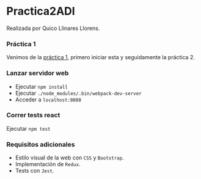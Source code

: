 # Practica2ADI

Realizada por Quico Llinares Llorens.

### Práctica 1
Venimos de la [práctica 1](https://github.com/quico14/Practica1ADI), primero iniciar esta y seguidamente la práctica 2.
### Lanzar servidor web
* Ejecutar `npm install`
* Ejecutar `./node_modules/.bin/webpack-dev-server`
* Acceder a `localhost:8080`

### Correr tests react
Ejecutar `npm test`

### Requisitos adicionales
* Estilo visual de la web con `CSS` y `Bootstrap`.
* Implementación de `Redux`.
* Tests con `Jest`.
